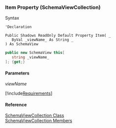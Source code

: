 ﻿### Item Property (SchemaViewCollection)

Syntax

```vbnet
'Declaration

Public Shadows ReadOnly Default Property Item( _
   ByVal _viewName_ As String _
) As SchemaView
```

```csharp
public new SchemaView this[ 
   string _viewName_
]; {get;}
```

#### Parameters

_viewName_

[!include[Requirements](../partials/requirements.md)]

#### Reference

[SchemaViewCollection Class](fcSDK~FChoice.Foundation.Clarify.Schema.SchemaViewCollection.md)  
[SchemaViewCollection Members](fcSDK~FChoice.Foundation.Clarify.Schema.SchemaViewCollection_members.md)